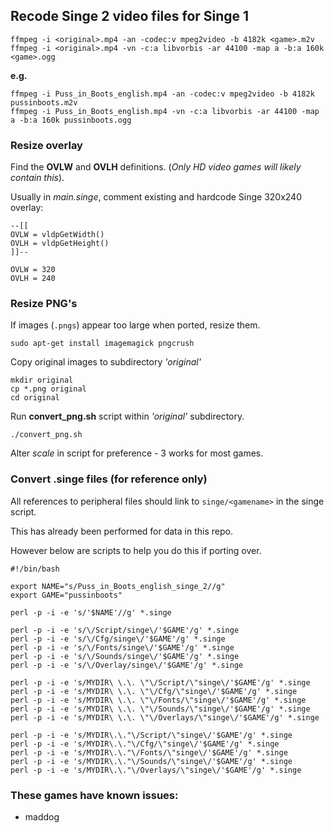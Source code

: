 
Recode Singe 2 video files for Singe 1
--------------------------------------

    ffmpeg -i <original>.mp4 -an -codec:v mpeg2video -b 4182k <game>.m2v
    ffmpeg -i <original>.mp4 -vn -c:a libvorbis -ar 44100 -map a -b:a 160k <game>.ogg

**e.g.**

    ffmpeg -i Puss_in_Boots_english.mp4 -an -codec:v mpeg2video -b 4182k pussinboots.m2v
    ffmpeg -i Puss_in_Boots_english.mp4 -vn -c:a libvorbis -ar 44100 -map a -b:a 160k pussinboots.ogg


### Resize overlay

Find the **OVLW** and **OVLH** definitions. (*Only HD video games will likely contain this*).

Usually in *main.singe*, comment existing and hardcode Singe 320x240 overlay:

    --[[
    OVLW = vldpGetWidth()
    OVLH = vldpGetHeight()
    ]]--

    OVLW = 320
    OVLH = 240

### Resize PNG's

If images (``.pngs``) appear too large when ported, resize them.  

    sudo apt-get install imagemagick pngcrush

Copy original images to subdirectory *'original'*

    mkdir original
    cp *.png original
    cd original

Run **convert_png.sh** script within *'original'* subdirectory.

    ./convert_png.sh
    
Alter *scale* in script for preference - 3 works for most games.    

### Convert .singe files (for reference only)

All references to peripheral files should link to ``singe/<gamename>`` in the singe script.
    
This has already been performed for data in this repo.

However below are scripts to help you do this if porting over.

    #!/bin/bash
  
    export NAME="s/Puss_in_Boots_english_singe_2//g"
    export GAME="pussinboots"

    perl -p -i -e 's/'$NAME'//g' *.singe

    perl -p -i -e 's/\/Script/singe\/'$GAME'/g' *.singe
    perl -p -i -e 's/\/Cfg/singe\/'$GAME'/g' *.singe
    perl -p -i -e 's/\/Fonts/singe\/'$GAME'/g' *.singe
    perl -p -i -e 's/\/Sounds/singe\/'$GAME'/g' *.singe
    perl -p -i -e 's/\/Overlay/singe\/'$GAME'/g' *.singe

    perl -p -i -e 's/MYDIR\ \.\. \"\/Script/\"singe\/'$GAME'/g' *.singe
    perl -p -i -e 's/MYDIR\ \.\. \"\/Cfg/\"singe\/'$GAME'/g' *.singe
    perl -p -i -e 's/MYDIR\ \.\. \"\/Fonts/\"singe\/'$GAME'/g' *.singe
    perl -p -i -e 's/MYDIR\ \.\. \"\/Sounds/\"singe\/'$GAME'/g' *.singe
    perl -p -i -e 's/MYDIR\ \.\. \"\/Overlays/\"singe\/'$GAME'/g' *.singe

    perl -p -i -e 's/MYDIR\.\."\/Script/\"singe\/'$GAME'/g' *.singe
    perl -p -i -e 's/MYDIR\.\."\/Cfg/\"singe\/'$GAME'/g' *.singe
    perl -p -i -e 's/MYDIR\.\."\/Fonts/\"singe\/'$GAME'/g' *.singe
    perl -p -i -e 's/MYDIR\.\."\/Sounds/\"singe\/'$GAME'/g' *.singe
    perl -p -i -e 's/MYDIR\.\."\/Overlays/\"singe\/'$GAME'/g' *.singe


### These games have known issues:

* maddog

